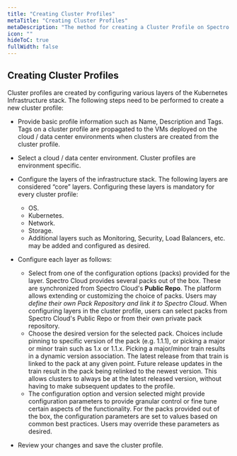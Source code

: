 ```yaml
---
title: "Creating Cluster Profiles"
metaTitle: "Creating Cluster Profiles"
metaDescription: "The method for creating a Cluster Profile on Spectro Cloud"
icon: ""
hideToC: true
fullWidth: false
---
```


## Creating Cluster Profiles

Cluster profiles are created by configuring various layers of the Kubernetes Infrastructure stack. The following steps need to be performed to create a new cluster profile:

* Provide basic profile information such as Name, Description and Tags. Tags on a cluster profile are propagated to the VMs deployed on the cloud / data center environments when clusters are created from the cluster profile.
* Select a cloud / data center environment. Cluster profiles are environment specific.
* Configure the layers of the infrastructure stack. The following layers are considered “core” layers. Configuring these layers is mandatory for every cluster profile:
  * OS.
  * Kubernetes.
  * Network.
  * Storage.
  * Additional layers such as Monitoring, Security, Load Balancers, etc. may be added and configured as desired.

* Configure each layer as follows:
  * Select from one of the configuration options (packs) provided for the layer. Spectro Cloud provides several packs out of the box. These are synchronized from Spectro Cloud's **Public Repo**. The platform allows extending or customizing the choice of packs. Users may *define their own Pack Repository and link it to Spectro Cloud*. When configuring layers in the cluster profile, users can select packs from Spectro Cloud's Public Repo or from their own private pack repository.
  * Choose the desired version for the selected pack. Choices include pinning to specific version of the pack (e.g. 1.1.1), or picking a major or minor train such as 1.x or 1.1.x. Picking a major/minor train results in a dynamic version association. The latest release from that train is linked to the pack at any given point. Future release updates in the train result in the pack being relinked to the newest version. This allows clusters to always be at the latest released version, without having to make subsequent updates to the profile.
  * The configuration option and version selected might provide configuration parameters to provide granular control or fine tune certain aspects of the functionality. For the packs provided out of the box, the configuration parameters are set to values based on common best practices. Users may override these parameters as desired.

* Review your changes and save the cluster profile.
